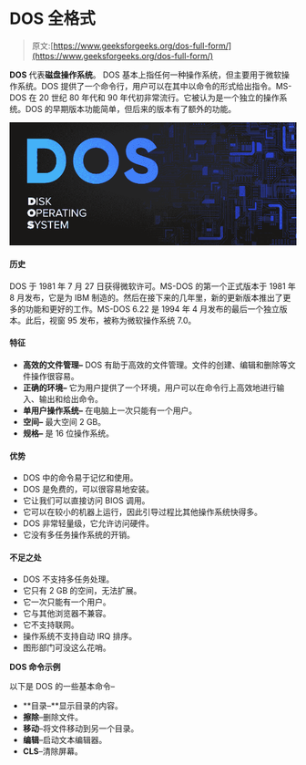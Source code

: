 # DOS 全格式

> 原文:[https://www.geeksforgeeks.org/dos-full-form/](https://www.geeksforgeeks.org/dos-full-form/)

**DOS** 代表**磁盘操作系统**。
DOS 基本上指任何一种操作系统，但主要用于微软操作系统。DOS 提供了一个命令行，用户可以在其中以命令的形式给出指令。MS-DOS 在 20 世纪 80 年代和 90 年代初非常流行。它被认为是一个独立的操作系统。DOS 的早期版本功能简单，但后来的版本有了额外的功能。

![DOS Full Form](img/50195b6fa18acd1cea235dfd3942d8e0.png)

#### 历史

DOS 于 1981 年 7 月 27 日获得微软许可。MS-DOS 的第一个正式版本于 1981 年 8 月发布，它是为 IBM 制造的。然后在接下来的几年里，新的更新版本推出了更多的功能和更好的工作。MS-DOS 6.22 是 1994 年 4 月发布的最后一个独立版本。此后，视窗 95 发布，被称为微软操作系统 7.0。

#### 特征

*   **高效的文件管理–**
    DOS 有助于高效的文件管理。文件的创建、编辑和删除等文件操作很容易。
*   **正确的环境–**
    它为用户提供了一个环境，用户可以在命令行上高效地进行输入、输出和给出命令。
*   **单用户操作系统–**
    在电脑上一次只能有一个用户。
*   **空间–**
    最大空间 2 GB。
*   **规格–**
    是 16 位操作系统。

#### 优势

*   DOS 中的命令易于记忆和使用。
*   DOS 是免费的，可以很容易地安装。
*   它让我们可以直接访问 BIOS 调用。
*   它可以在较小的机器上运行，因此引导过程比其他操作系统快得多。
*   DOS 非常轻量级，它允许访问硬件。
*   它没有多任务操作系统的开销。

#### 不足之处

*   DOS 不支持多任务处理。
*   它只有 2 GB 的空间，无法扩展。
*   它一次只能有一个用户。
*   它与其他浏览器不兼容。
*   它不支持联网。
*   操作系统不支持自动 IRQ 排序。
*   图形部门可没这么花哨。

**DOS 命令示例**

以下是 DOS 的一些基本命令–

*   **目录–**显示目录的内容。
*   **擦除**–删除文件。
*   **移动**–将文件移动到另一个目录。
*   **编辑**–启动文本编辑器。
*   **CLS**–清除屏幕。